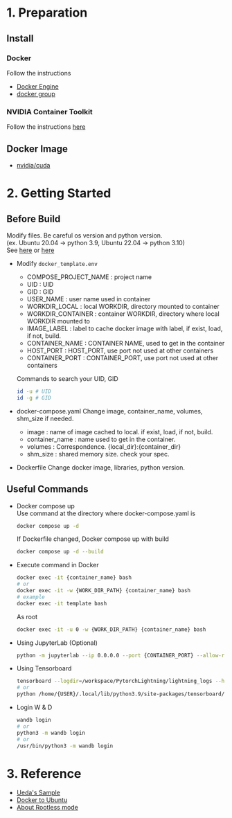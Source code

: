 # 1. Preparation
## Install
### Docker
Follow the instructions
- [Docker Engine](https://docs.docker.com/engine/install/ubuntu/)
- [docker group](https://docs.docker.com/engine/install/linux-postinstall/)

### NVIDIA Container Toolkit
Follow the instructions [here](https://docs.nvidia.com/datacenter/cloud-native/container-toolkit/latest/install-guide.html)

## Docker Image
- [nvidia/cuda](https://hub.docker.com/r/nvidia/cuda/tags?page=1&ordering=-name)

# 2. Getting Started
## Before Build
Modify files. Be careful os version and python version. \
(ex. Ubuntu 20.04 -> python 3.9, Ubuntu 22.04 -> python 3.10) \
See [here](https://vegastack.com/tutorials/how-to-install-python-3-9-on-ubuntu-22-04/) or [here](https://qiita.com/murakami77/items/b612734ff209cbb22afb)

- Modify `docker_template.env`
  - COMPOSE_PROJECT_NAME : project name
  - UID : UID
  - GID : GID
  - USER_NAME : user name used in container
  - WORKDIR_LOCAL : local WORKDIR, directory mounted to container
  - WORKDIR_CONTAINER : container WORKDIR, directory where local WORKDIR mounted to
  - IMAGE_LABEL : label to cache docker image with label, if exist, load, if not, build.
  - CONTAINER_NAME : CONTAINER NAME, used to get in the container
  - HOST_PORT : HOST_PORT, use port not used at other containers
  - CONTAINER_PORT : CONTAINER_PORT, use port not used at other containers
  
  Commands to search your UID, GID
  ```bash
  id -u # UID
  id -g # GID
  ```


- docker-compose.yaml
  Change image, container_name, volumes, shm_size if needed.
  - image : name of image cached to local. if exist, load, if not, build.
  - container_name : name used to get in the container.
  - volumes : Correspondence. {local_dir}:{container_dir}
  - shm_size : shared memory size. check your spec.


- Dockerfile
  Change docker image, libraries, python version.


## Useful Commands

- Docker compose up \
  Use command at the directory where docker-compose.yaml is
  ```bash
  docker compose up -d
  ```
  
  If Dockerfile changed, Docker compose up with build
  ```bash
  docker compose up -d --build
  ```

- Execute command in Docker
  ```bash
  docker exec -it {container_name} bash
  # or
  docker exec -it -w {WORK_DIR_PATH} {container_name} bash
  # example
  docker exec -it template bash
  ```

  As root
  ```bash
  docker exec -it -u 0 -w {WORK_DIR_PATH} {container_name} bash
  ```

- Using JupyterLab (Optional)
  ```bash
  python -m jupyterlab --ip 0.0.0.0 --port {CONTAINER_PORT} --allow-root
  ```

- Using Tensorboard
  ```bash
  tensorboard --logdir=/workspace/PytorchLightning/lightning_logs --host=0.0.0.0 --port={CONTAINER_PORT}
  # or
  python /home/{USER}/.local/lib/python3.9/site-packages/tensorboard/main.py --logdir=/workspace/PytorchLightning/lightning_logs --host=0.0.0.0 --port={CONTAINER_PORT}
  ```

- Login W & D
  ```bash
  wandb login
  # or
  python3 -m wandb login
  # or
  /usr/bin/python3 -m wandb login
  ```

# 3. Reference
- [Ueda's Sample](https://github.com/sh1027/docker_pytorch)
- [Docker to Ubuntu](https://zenn.dev/usagi1975/articles/2022-09-05-000000_docker_gpu)
- [About Rootless mode](https://qiita.com/boocsan/items/781ae06fa4ac4291ba97)
